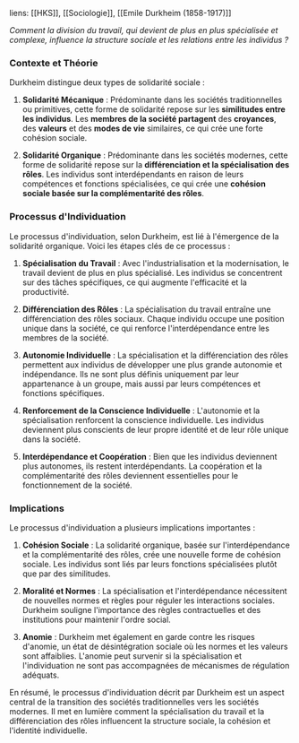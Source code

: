 liens: [[HKS]], [[Sociologie]], [[Emile Durkheim (1858-1917)]]

*Comment la division du travail, qui devient de plus en plus spécialisée et complexe, influence la structure sociale et les relations entre les individus ?*

### Contexte et Théorie

Durkheim distingue deux types de solidarité sociale :

1. **Solidarité Mécanique** : Prédominante dans les sociétés traditionnelles ou primitives, cette forme de solidarité repose sur les **similitudes entre les individus**. Les **membres de la société partagent** des **croyances**, des **valeurs** et des **modes de vie** similaires, ce qui crée une forte cohésion sociale.

2. **Solidarité Organique** : Prédominante dans les sociétés modernes, cette forme de solidarité repose sur la **différenciation et la spécialisation des rôles**. Les individus sont interdépendants en raison de leurs compétences et fonctions spécialisées, ce qui crée une **cohésion sociale basée sur la complémentarité des rôles**.

### Processus d'Individuation

Le processus d'individuation, selon Durkheim, est lié à l'émergence de la solidarité organique. Voici les étapes clés de ce processus :

1. **Spécialisation du Travail** : Avec l'industrialisation et la modernisation, le travail devient de plus en plus spécialisé. Les individus se concentrent sur des tâches spécifiques, ce qui augmente l'efficacité et la productivité.

2. **Différenciation des Rôles** : La spécialisation du travail entraîne une différenciation des rôles sociaux. Chaque individu occupe une position unique dans la société, ce qui renforce l'interdépendance entre les membres de la société.

3. **Autonomie Individuelle** : La spécialisation et la différenciation des rôles permettent aux individus de développer une plus grande autonomie et indépendance. Ils ne sont plus définis uniquement par leur appartenance à un groupe, mais aussi par leurs compétences et fonctions spécifiques.

4. **Renforcement de la Conscience Individuelle** : L'autonomie et la spécialisation renforcent la conscience individuelle. Les individus deviennent plus conscients de leur propre identité et de leur rôle unique dans la société.

5. **Interdépendance et Coopération** : Bien que les individus deviennent plus autonomes, ils restent interdépendants. La coopération et la complémentarité des rôles deviennent essentielles pour le fonctionnement de la société.

### Implications

Le processus d'individuation a plusieurs implications importantes :

1. **Cohésion Sociale** : La solidarité organique, basée sur l'interdépendance et la complémentarité des rôles, crée une nouvelle forme de cohésion sociale. Les individus sont liés par leurs fonctions spécialisées plutôt que par des similitudes.

2. **Moralité et Normes** : La spécialisation et l'interdépendance nécessitent de nouvelles normes et règles pour réguler les interactions sociales. Durkheim souligne l'importance des règles contractuelles et des institutions pour maintenir l'ordre social.

3. **Anomie** : Durkheim met également en garde contre les risques d'anomie, un état de désintégration sociale où les normes et les valeurs sont affaiblies. L'anomie peut survenir si la spécialisation et l'individuation ne sont pas accompagnées de mécanismes de régulation adéquats.

En résumé, le processus d'individuation décrit par Durkheim est un aspect central de la transition des sociétés traditionnelles vers les sociétés modernes. Il met en lumière comment la spécialisation du travail et la différenciation des rôles influencent la structure sociale, la cohésion et l'identité individuelle.
